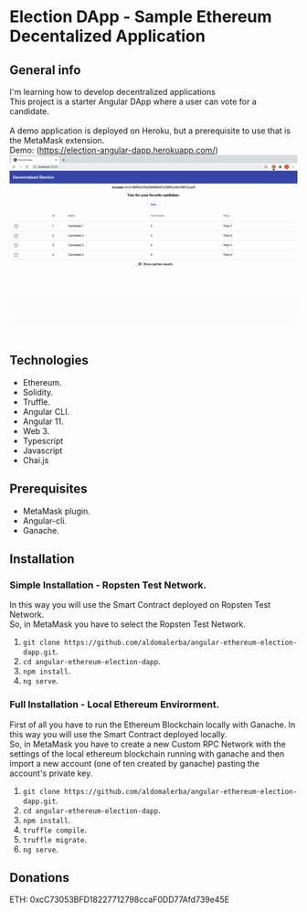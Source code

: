# Election DApp - Sample Ethereum Decentalized Application

## General info
I'm learning how to develop decentralized applications<br/>
This project is a starter Angular DApp where a user can vote for a candidate.
<br/><br/>
A demo application is deployed on Heroku, but a prerequisite to use that is the MetaMask extension.
<br/>
Demo: (https://election-angular-dapp.herokuapp.com/)
<br/>
![Demo election dapp](./assests/election-dapp.gif)

## Technologies
* Ethereum.
* Solidity.
* Truffle.
* Angular CLI.
* Angular 11.
* Web 3.
* Typescript
* Javascript
* Chai.js

## Prerequisites
* MetaMask plugin.
* Angular-cli.
* Ganache.

## Installation
### Simple Installation - Ropsten Test Network.
In this way you will use the Smart Contract deployed on Ropsten Test Network.<br/>
So, in MetaMask you have to select the Ropsten Test Network.
1. ```git clone https://github.com/aldomalerba/angular-ethereum-election-dapp.git```.
2. ```cd angular-ethereum-election-dapp```.
3. ```npm install```.
4. ```ng serve```.
### Full Installation - Local Ethereum Envirorment.
First of all you have to run the Ethereum Blockchain locally with Ganache.
In this way you will use the Smart Contract deployed locally.<br/>
So, in MetaMask you have to create a new Custom RPC Network with the settings of the local ethereum blockchain running with ganache and then import a new account (one of ten created by ganache) pasting the account's private key.
1. ```git clone https://github.com/aldomalerba/angular-ethereum-election-dapp.git```.
2. ```cd angular-ethereum-election-dapp```.
3. ```npm install```.
4. ```truffle compile```.
5. ```truffle migrate```.
5. ```ng serve```.

## Donations

ETH: 0xcC73053BFD18227712798ccaF0DD77Afd739e45E
